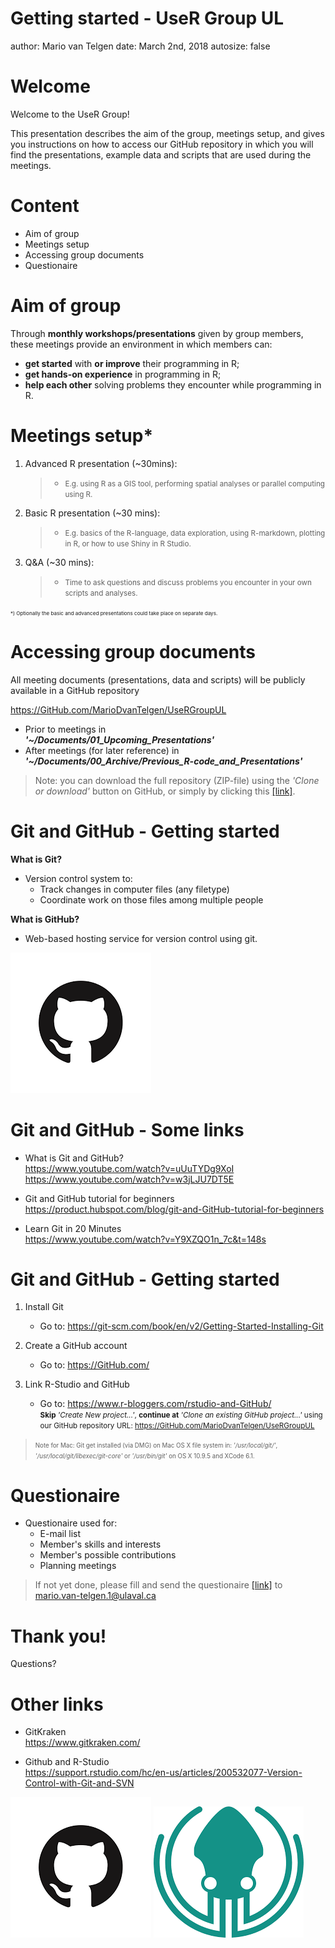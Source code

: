 Getting started - UseR Group UL
========================================================
author: Mario van Telgen
date: March 2nd, 2018
autosize: false

Welcome
========================================================
Welcome to the UseR Group!

This presentation describes the aim of the group, meetings setup, and gives you instructions on how to access our GitHub repository in which you will find the presentations, example data and scripts that are used during the meetings. 

<!-- A few days before the next meeting, the R script of that meeting will be uploaded to the repository. We strongly advise you to download it and try yourself prior to the meeting. This will leave us more time for questions and discussion during the meeting itself. Also, we ask you to bring a laptop so you can work with R during the meeting. In case you don't have a laptop, you can work together with other group members. -->

<!-- The experience level of the group members differs: some are beginners, some have a little experience with R, and some of us are advanced. We try to make it accessible to all. Please install R (and R-Studio) before your first meeting and try a little bit with some of the available tutorials to get a basic idea about how to load packages, how to write a command, etc. -->

Content
========================================================
- Aim of group
- Meetings setup
- Accessing group documents
- Questionaire

Aim of group
========================================================
Through **monthly workshops/presentations** given by group members, these meetings provide an environment in which members can:
* **get started** with **or improve** their programming in R;
* **get hands-on experience** in programming in R;
* **help each other** solving problems they encounter while programming in R.

Meetings setup*
========================================================
1.	Advanced R presentation (~30mins):  
    > * <small>E.g. using R as a GIS tool, performing spatial analyses or parallel computing using R.</small>

2.	Basic R presentation (~30 mins):  
    > * <small>E.g. basics of the R-language, data exploration, using R-markdown, plotting in R, or how to use Shiny in R Studio.</small>

3.	Q&A (~30 mins):  
    > * <small>Time to ask questions and discuss problems you encounter in your own scripts and analyses.</small>

<small><small><small>*) Optionally the basic and advanced presentations could take place on separate days.</small></small></small>

Accessing group documents
========================================================
All meeting documents (presentations, data and scripts) will be publicly available in a GitHub repository

https://GitHub.com/MarioDvanTelgen/UseRGroupUL

* Prior to meetings in  
_**'~/Documents/01_Upcoming_Presentations'**_  
* After meetings (for later reference) in _**'~/Documents/00_Archive/Previous_R-code_and_Presentations'**_  

> Note: you can download the full repository (ZIP-file) using the *'Clone or download'* button on GitHub, or simply by clicking this [[link]](https://github.com/MarioDvanTelgen/UseRGroupUL/archive/master.zip).

Git and GitHub - Getting started
========================================================
**What is Git?**
* Version control system to:
    + Track changes in computer files (any filetype)
    + Coordinate work on those files among multiple people
    
**What is GitHub?**
* Web-based hosting service for version control using git.

![GitHub](images/GitHub_logo.png) 

Git and GitHub - Some links
========================================================
* What is Git and GitHub?  
    https://www.youtube.com/watch?v=uUuTYDg9XoI
    https://www.youtube.com/watch?v=w3jLJU7DT5E

* Git and GitHub tutorial for beginners   
    https://product.hubspot.com/blog/git-and-GitHub-tutorial-for-beginners  

* Learn Git in 20 Minutes  
    https://www.youtube.com/watch?v=Y9XZQO1n_7c&t=148s

Git and GitHub - Getting started
========================================================
1. Install Git  
    + Go to: https://git-scm.com/book/en/v2/Getting-Started-Installing-Git

2. Create a GitHub account  
    + Go to: https://GitHub.com/

3. Link R-Studio and GitHub  
    + Go to: https://www.r-bloggers.com/rstudio-and-GitHub/  
    <small>**Skip** *'Create New project...'*, **continue at** *'Clone an existing GitHub project...'* using our GitHub repository URL: https://GitHub.com/MarioDvanTelgen/UseRGroupUL</small>
    
> <small><small>Note for Mac: Git get installed (via DMG) on Mac OS X file system in:
    *'/usr/local/git/'*, *'/usr/local/git/libexec/git-core'* or *'/usr/bin/git'* on OS X 10.9.5 and XCode 6.1.</small></small>
    
Questionaire
========================================================
* Questionaire used for:
    + E-mail list
    + Member's skills and interests
    + Member's possible contributions
    + Planning meetings

> If not yet done, please fill and send the questionaire [[link]](https://github.com/MarioDvanTelgen/UseRGroupUL/raw/master/Documents/UseR%20Group%20UL%20Questionaire%20empty.xlsx) to mario.van-telgen.1@ulaval.ca

Thank you!
========================================================
Questions?

Other links
========================================================

* GitKraken  
https://www.gitkraken.com/

* Github and R-Studio  
https://support.rstudio.com/hc/en-us/articles/200532077-Version-Control-with-Git-and-SVN

![GitHub](images/GitHub_logo.png) ![GitKraken](images/GitKraken_logo.png)

